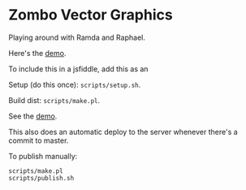 # Zombo Vector Graphics

Playing around with Ramda and Raphael.

Here's the [demo](https://nicolausmaloney.org/zvg/).

To include this in a jsfiddle, add this as an

Setup (do this once): `scripts/setup.sh`.

Build dist: `scripts/make.pl`.

See the [demo](https://zombom.github.io/zvg).

This also does an automatic deploy to the server whenever there's a
commit to master.

To publish manually:

```
scripts/make.pl
scripts/publish.sh
```
